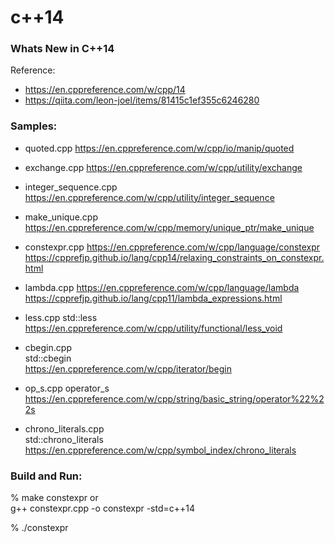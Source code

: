 c++14
===============


### Whats New in C++14

Reference:    
- https://en.cppreference.com/w/cpp/14 
- https://qiita.com/leon-joel/items/81415c1ef355c6246280


### Samples:  
- quoted.cpp
https://en.cppreference.com/w/cpp/io/manip/quoted

- exchange.cpp
https://en.cppreference.com/w/cpp/utility/exchange

- integer_sequence.cpp
https://en.cppreference.com/w/cpp/utility/integer_sequence

- make_unique.cpp
https://en.cppreference.com/w/cpp/memory/unique_ptr/make_unique

- constexpr.cpp
https://en.cppreference.com/w/cpp/language/constexpr
https://cpprefjp.github.io/lang/cpp14/relaxing_constraints_on_constexpr.html

- lambda.cpp
https://en.cppreference.com/w/cpp/language/lambda
https://cpprefjp.github.io/lang/cpp11/lambda_expressions.html

- less.cpp
std::less<void>
https://en.cppreference.com/w/cpp/utility/functional/less_void

- cbegin.cpp  
std::cbegin  
https://en.cppreference.com/w/cpp/iterator/begin  

- op_s.cpp
operator_s
https://en.cppreference.com/w/cpp/string/basic_string/operator%22%22s

- chrono_literals.cpp  
std::chrono_literals  
https://en.cppreference.com/w/cpp/symbol_index/chrono_literals  


### Build and Run:  
% make constexpr 
or  
g++ constexpr.cpp -o constexpr -std=c++14 

% ./constexpr  

